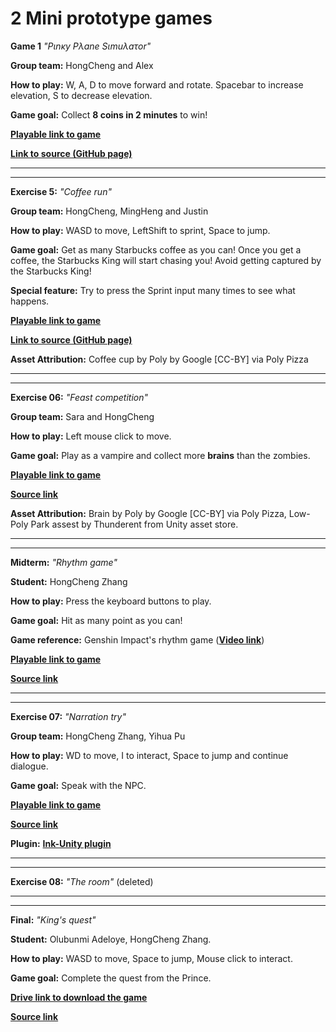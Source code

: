 # 2 Mini prototype games

**Game 1** _"Pιnκy Pλane Sιmuλaτor"_

**Group team:** HongCheng and Alex

**How to play:** 
W, A, D to move forward and rotate. 
Spacebar to increase elevation, S to decrease elevation. 

**Game goal:** 
Collect **8 coins in 2 minutes** to win!

[**Playable link to game**](https://zhang-ale.github.io/game615-spring2023/exercises/exercise04/play/) 

[**Link to source (GitHub page)**](https://github.com/Zhang-Ale/game615-spring2023/tree/main/exercises/exercise04) 

________________________________________________________


________________________________________________________

**Exercise 5:** _"Coffee run"_

**Group team:** HongCheng, MingHeng and Justin

**How to play:** 
WASD to move, LeftShift to sprint, Space to jump. 

**Game goal:** 
Get as many Starbucks coffee as you can! Once you get a coffee, the Starbucks King will start chasing you! Avoid getting captured by the Starbucks King!  

**Special feature:** 
Try to press the Sprint input many times to see what happens. 

[**Playable link to game**](https://zhang-ale.github.io/game615-spring2023/exercises/exercise05/play/) 

[**Link to source (GitHub page)**](https://github.com/Zhang-Ale/game615-spring2023/tree/main/exercises/exercise05) 

**Asset Attribution:**
Coffee cup by Poly by Google [CC-BY] via Poly Pizza


________________________________________________________


________________________________________________________


**Exercise 06:** _"Feast competition"_
 
**Group team:** Sara and HongCheng

**How to play:** 
Left mouse click to move. 

**Game goal:** 
Play as a vampire and collect more **brains** than the zombies. 

[**Playable link to game**](https://SaraHashemii.github.io/game615-spring2023-06/exercise06/play/)
 
[**Source link**](https://github.com/SaraHashemii/game615-spring2023-06/tree/main/exercise06)
 
**Asset Attribution:**
Brain by Poly by Google [CC-BY] via Poly Pizza, 
Low-Poly Park assest by Thunderent from Unity asset store. 

________________________________________________________


________________________________________________________

**Midterm:** _"Rhythm game"_

**Student:** HongCheng Zhang

**How to play:** 
Press the keyboard buttons to play. 

**Game goal:**
Hit as many point as you can! 

**Game reference:** 
Genshin Impact's rhythm game ([**Video link**](https://youtu.be/1SY0WK3TPq0))

[**Playable link to game**](https://zhang-ale.github.io/game615-spring2023-midterm/play/)
 
[**Source link**](https://github.com/Zhang-Ale/game615-spring2023-midterm/tree/main/)

________________________________________________________


________________________________________________________

**Exercise 07:** _"Narration try"_

**Group team:** HongCheng Zhang, Yihua Pu

**How to play:** 
WD to move, I to interact, Space to jump and continue dialogue. 

**Game goal:**
Speak with the NPC. 

[**Playable link to game**](https://zhang-ale.github.io/game615-spring2023-07/build)

[**Source link**](https://github.com/Zhang-Ale/game615-spring2023-07/tree/main/)

**Plugin:** [**Ink-Unity plugin**](https://github.com/inkle/ink-unity-integration)

________________________________________________________


________________________________________________________

**Exercise 08:** _"The room"_ (deleted)

________________________________________________________


________________________________________________________

**Final:** _"King's quest"_

**Student:** Olubunmi Adeloye, HongCheng Zhang. 

**How to play:** 
WASD to move, Space to jump, Mouse click to interact. 

**Game goal:**
Complete the quest from the Prince. 

[**Drive link to download the game**](https://drive.google.com/drive/folders/19G7xJfkdOocILlWpi3dfDGkFLTAWmoOf?usp=sharing)
 
[**Source link**](https://github.com/Zhang-Ale/game615-spring2023-final/tree/main/)

